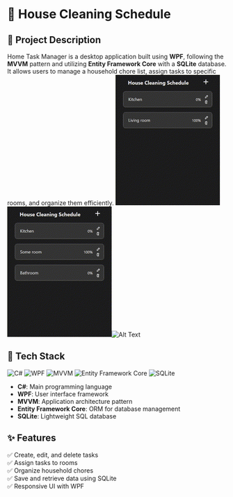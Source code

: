 # 🏡 House Cleaning Schedule

## 📌 Project Description
Home Task Manager is a desktop application built using **WPF**, following the **MVVM** pattern and utilizing **Entity Framework Core** with a **SQLite** database. It allows users to manage a household chore list, assign tasks to specific rooms, and organize them efficiently.
![Alt Text](https://github.com/MikolajMal/HouseCleaningSchedule/blob/main/Gifs/AddRoom.gif)![Alt Text](https://github.com/MikolajMal/HouseCleaningSchedule/blob/main/Gifs/EditRoom.gif)![Alt Text](https://github.com/MikolajMal/HouseCleaningSchedule/blob/main/Gifs/AddTask.gif)
## 🚀 Tech Stack
![C#](https://img.shields.io/badge/C%23-239120?style=for-the-badge&logo=csharp&logoColor=white) ![WPF](https://img.shields.io/badge/WPF-4B0082?style=for-the-badge&logo=dotnet&logoColor=white) ![MVVM](https://img.shields.io/badge/MVVM-FF7F50?style=for-the-badge) ![Entity Framework Core](https://img.shields.io/badge/EF%20Core-512BD4?style=for-the-badge&logo=dotnet&logoColor=white) ![SQLite](https://img.shields.io/badge/SQLite-003B57?style=for-the-badge&logo=sqlite&logoColor=white)  
  

- **C#**: Main programming language  
- **WPF**: User interface framework  
- **MVVM**: Application architecture pattern  
- **Entity Framework Core**: ORM for database management  
- **SQLite**: Lightweight SQL database  

## ✨ Features
✅ Create, edit, and delete tasks  
✅ Assign tasks to rooms  
✅ Organize household chores  
✅ Save and retrieve data using SQLite  
✅ Responsive UI with WPF  
